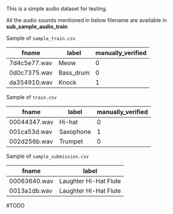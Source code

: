 
This is a simple audio dataset for testing.

All the audio sounds mentioned in below filename are available in **sub_sample_audio_train**

Sample of `sample_train.csv`

fname|label|manually_verified
-----|-----|-----------------
7d4c5e77.wav|Meow|0
0d0c7375.wav|Bass_drum|0
da354910.wav|Knock|1

Sample of `train.csv`

fname|label|manually_verified
-----|-----|-----------------
00044347.wav|Hi-hat|0
001ca53d.wav|Saxophone|1
002d256b.wav|Trumpet|0


Sample of `sample_submission.csv`

fname|label
-----|------
00063640.wav|Laughter Hi-Hat Flute
0013a1db.wav|Laughter Hi-Hat Flute

#TODO
